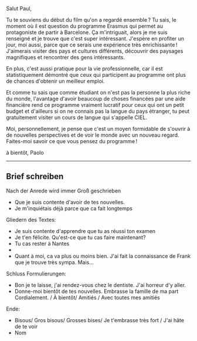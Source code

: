 Salut Paul, 

Tu te souviens du début du film qu'on a regardé ensemble ? Tu sais, le moment où il est question du programme Erasmus qui permet au protagoniste de partir à Barcelone. Ça m'intriguait, alors je me suis renseigné et je trouve que c'est super intéressant. J'espère en profiter un jour, moi aussi, parce que ce serais une expérience très enrichissante ! J'aimerais visiter des pays et cultures différents, découvrir des paysages magnifiques et rencontrer des gens intéressants.

En plus, c'est aussi pratique pour la vie professionnelle, car il est statistiquement démontré que ceux qui participent au programme ont plus de chances d'obtenir un meilleur emploi. 

Et comme tu sais que comme étudiant on n'est pas la personne la plus riche du monde, l'avantage d'avoir beaucoup de choses financées par une aide financière rend ce programme vraiment lucratif pour ceux qui ont un petit budget et d'ailleurs si on ne connais pas la langue du pays étranger, tu peut gratuitement visiter un cours de langue qui s'appelle CIEL.

Moi, personnellement, je pense que c'est un moyen formidable de s'ouvrir à de nouvelles perspectives et de voir le monde avec un nouveau regard. Faites-moi savoir ce que vous pensez du programme !

à bientôt,
Paolo

*** 

## Brief schreiben

Nach der Anrede wird immer Groß geschrieben
- Que je suis contente d'avoir de tes nouvelles.
- Je m'inquiétais déjà parce que ca fait longtemps

Gliedern des Textes:
- Je suis contente d'apprendre que tu as réussi ton examen
- Je t'en félicite. Qu'est-ce que tu cas faire maintenant?
- Tu cas rester à Nantes
- 
- Quant à moi, ca va plus ou moins bien. J'ai fait la connaissance de Frank que je trouve très sympa. Mais...

Schluss Formulierungen:
- Bon je te laisse, j'ai rendez-vous chez le dentiste. J'ai horreur d'y aller.
- Donne-moi bientôt de tes nouvelles. Embrasse la famille de ma part Cordialement. / À bientôt/ Amitiés / Avec toutes mes amitiés


Ende:
- Bisous/ Gros bisous/ Grosses bises/ Je t'embrasse très fort / J'ai hâte de te voir
- Nom